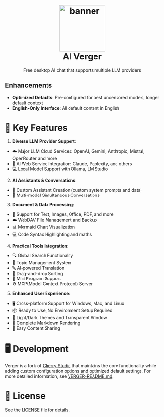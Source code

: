 <h1 align="center">
  <img src="https://raw.githubusercontent.com/cmbant/AI-verger/refs/heads/master/build/icon.png" width="150" height="150" alt="banner" /><br>
  AI Verger
</h1>

<p align="center">Free desktop AI chat that supports multiple LLM providers</p>

## Enhancements

- **Optimized Defaults**: Pre-configured for best uncensored models, longer default context
- **English-Only Interface**: All default content in English

# 🌟 Key Features

1. **Diverse LLM Provider Support**:

- ☁️ Major LLM Cloud Services: OpenAI, Gemini, Anthropic, Mistral, OpenRouter and more
- 🔗 AI Web Service Integration: Claude, Peplexity, and others
- 💻 Local Model Support with Ollama, LM Studio

2. **AI Assistants & Conversations**:

- 🤖 Custom Assistant Creation (custom system prompts and data)
- 💬 Multi-model Simultaneous Conversations

3. **Document & Data Processing**:

- 📄 Support for Text, Images, Office, PDF, and more
- ☁️ WebDAV File Management and Backup
- 📊 Mermaid Chart Visualization
- 💻 Code Syntax Highlighting and maths

4. **Practical Tools Integration**:

- 🔍 Global Search Functionality
- 📝 Topic Management System
- 🔤 AI-powered Translation
- 🎯 Drag-and-drop Sorting
- 🔌 Mini Program Support
- ⚙️ MCP(Model Context Protocol) Server

5. **Enhanced User Experience**:

- 🖥️ Cross-platform Support for Windows, Mac, and Linux
- 📦 Ready to Use, No Environment Setup Required
- 🎨 Light/Dark Themes and Transparent Window
- 📝 Complete Markdown Rendering
- 🤲 Easy Content Sharing

# 🖥️ Development

Verger is a fork of [Cherry Studio](https://github.com/CherryHQ/cherry-studio) that maintains the core functionality while adding custom configuration options and optimized default settings. For more detailed information, see [VERGER-README.md](VERGER-README.md).

# 📃 License

See the [LICENSE](./LICENSE) file for details.
